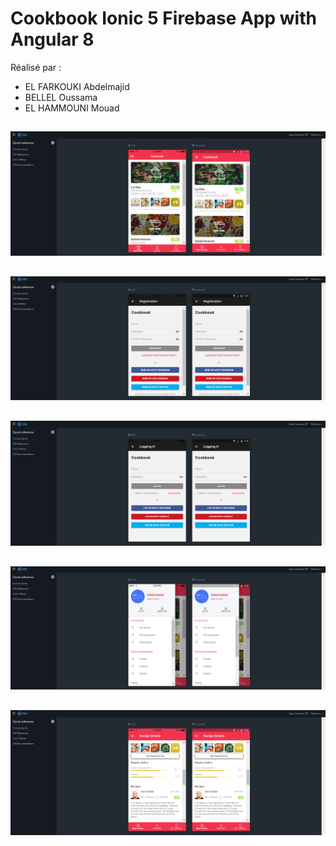 # Cookbook Ionic 5 Firebase App with Angular 8 


Réalisé par :

- EL FARKOUKI Abdelmajid
- BELLEL Oussama
- EL HAMMOUNI Mouad

## 
![](screenshots/1.PNG)
## 
![](screenshots/2.PNG)
## 
![](screenshots/3.PNG)
## 
![](screenshots/4.PNG)
## 
![](screenshots/5.PNG)
